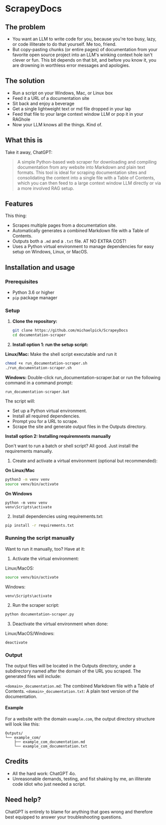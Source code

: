 # ScrapeyDocs

## The problem

- You want an LLM to write code for you, because you're too busy, lazy, or code illiterate to do that yourself. Me too, friend.
- But copy-pasting chunks (or entire pages) of documentation from your favorite open source project into an LLM's winking context hole isn't clever or fun. This bit depends on that bit, and before you know it, you are drowning in worthless error messages and apologies.

## The solution

- Run a script on your Windows, Mac, or Linux box
- Feed it a URL of a documentation site
- Sit back and enjoy a beverage
- Get a single lightweight text or md file dropped in your lap
- Feed that file to your large context window LLM or pop it in your RAGhole
- Now your LLM knows all the things. Kind of.

## What this is

Take it away, ChatGPT:

> A simple Python-based web scraper for downloading and compiling documentation from any website into Markdown and plain text formats. This tool is ideal for scraping documentation sites and consolidating the content into a single file with a Table of Contents, which you can then feed to a large context window LLM directly or via a more involved RAG setup.

## Features

This thing:

- Scrapes multiple pages from a documentation site.
- Automatically generates a combined Markdown file with a Table of Contents.
- Outputs both a `.md` and a `.txt` file. AT NO EXTRA COST!
- Uses a Python virtual environment to manage dependencies for easy setup on Windows, Linux, or MacOS.

## Installation and usage

### Prerequisites

- Python 3.6 or higher
- `pip` package manager

### Setup

1. **Clone the repository:**

   ```bash
   git clone https://github.com/michaelpick/ScrapeyDocs
   cd documentation-scraper

2. **Install option 1: run the setup script:**

**Linux/Mac:** Make the shell script executable and run it

```bash
chmod +x run_documentation-scraper.sh
./run_documentation-scraper.sh
```

**Windows:** Double-click run_documentation-scraper.bat or run the following command in a command prompt:

```batch
run_documentation-scraper.bat
```

The script will:

- Set up a Python virtual environment.
- Install all required dependencies.
- Prompt you for a URL to scrape.
- Scrape the site and generate output files in the Outputs directory.

**Install option 2: Installing requiremnents manually**

Don't want to run a batch or shell script? All good. Just install the requirements manually.

1. Create and activate a virtual environment (optional but recommended):

**On Linux/Mac**

```bash
python3 -m venv venv
source venv/bin/activate
```

**On Windows**

```batch
python -m venv venv
venv\Scripts\activate
```

2. Install dependencies using requirements.txt:

```bash
pip install -r requirements.txt
```

### Running the script manually

Want to run it manually, too? Have at it:

1. Activate the virtual environment:

Linux/MacOS:

```bash
source venv/bin/activate
```

Windows:

```batch
venv\Scripts\activate
```

2. Run the scraper script:

```bash
python documentation-scraper.py
```

3. Deactivate the virtual environment when done:

Linux/MacOS/Windows:

```batch
deactivate
```

### Output

The output files will be located in the Outputs directory, under a subdirectory named after the domain of the URL you scraped. The generated files will include:

`<domain>_documentation.md`: The combined Markdown file with a Table of Contents.
`<domain>_documentation.txt`: A plain text version of the documentation.

#### Example

For a website with the domain `example.com`, the output directory structure will look like this:

```
Outputs/
└── example_com/
    ├── example_com_documentation.md
    └── example_com_documentation.txt
```

## Credits

- All the hard work: ChatGPT 4o.
- Unreasonable demands, testing, and fist shaking by me, an illiterate code idiot who just needed a script.

## Need help?

ChatGPT is entirely to blame for anything that goes wrong and therefore best equipped to answer your troubleshooting questions.
